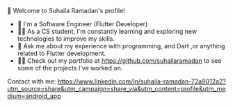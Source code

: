 👋 Welcome to Suhaila Ramadan's profile!
                                                                               
- 🏢 I'm a Software Engineer (Flutter Developer)
- 👨‍💻 As a CS student, I'm constantly learning and exploring new technologies to improve my skills.
- 💬 Ask me about my experience with programming, and Dart ,or anything related to Flutter development.
- 👨‍💻 Check out my portfolio at https://github.com/suhailaramadan to see some of the projects I've worked on.

Contact with me:
https://www.linkedin.com/in/suhaila-ramadan-72a9012a2?utm_source=share&utm_campaign=share_via&utm_content=profile&utm_medium=android_app 
